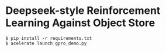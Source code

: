 # Deepseek-style Reinforcement Learning Against Object Store

```
$ pip install -r requirements.txt
$ acelerate launch gpro_demo.py
```
